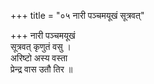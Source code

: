 +++
title = "०५ नारी पञ्चमयूखं सूत्रवत्"

+++
नारी पञ्चमयूखं  
सूत्रवत् कृणुतं वसु ।  
अरिष्टो अस्य वस्ता  
प्रेन्द्र वास उतौ तिर ॥